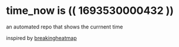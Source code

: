 # time_now is (( 1693530000432 ))

an automated repo that shows the currnent time

inspired by [breakingheatmap](https://github.com/breakingheatmap/breakingheatmap)